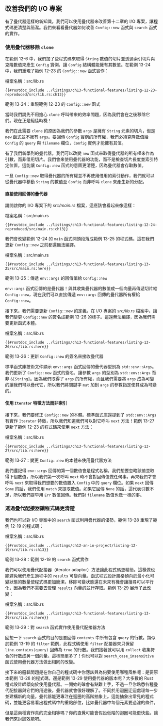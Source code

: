## 改善我們的 I/O 專案

有了疊代器這樣的新知識，我們可以使用疊代器來改善第十二章的 I/O 專案，讓程式碼更清楚與簡潔。我們來看看疊代器如何改善 `Config::new` 函式與 `search` 函式的實作。

### 使用疊代器移除 `clone`

在範例 12-6 中，我們加了些程式碼來取得 `String` 數值的切片並透過索引切片與克隆數值來產生 `Config` 實例，讓 `Config` 結構體能擁有其數值。在範例 13-24 中，我們重現了範例 12-23 的 `Config::new` 函式實作：

<span class="filename">檔案名稱：src/lib.rs</span>

```rust,ignore
{{#rustdoc_include ../listings/ch13-functional-features/listing-12-23-reproduced/src/lib.rs:ch13}}
```

<span class="caption">範例 13-24：重現範例 12-23 的 `Config::new` 函式</span>

當時我們說先不用擔心 `clone` 呼叫帶來的效率問題，因為我們會在之後移除它們。現在正是絕佳時機！

我們在此需要 `clone` 的原因為我們的參數 `args` 是擁有 `String` 元素的切片，但是 `new` 函式並不擁有 `args`。要回傳 `Config` 實例的所有權，我們必須克隆數值給 `Config` 的 `query` 與 `filename` 欄位，`Config` 實例才能擁有其值。

有了我們新學到的疊代器，我們可以改變 `new` 函式來取得疊代器的所有權來作為引數，而非借用切片。我們會來使用疊代器的功能，而不是檢查切片長度並索引特定位置。這能讓 `Config::new` 函式的意圖更清楚，因為疊代器會存取數值。

一旦 `Config::new` 取得疊代器的所有權並不再使用借用的索引動作，我們就可以從疊代器中移動 `String` 的數值至 `Config` 而非呼叫 `clone` 來產生新的分配。

#### 直接使用回傳的疊代器

請開啟你的 I/O 專案下的 *src/main.rs* 檔案，這應該會看起來像這樣：

<span class="filename">檔案名稱：src/main.rs</span>

```rust,ignore
{{#rustdoc_include ../listings/ch13-functional-features/listing-12-24-reproduced/src/main.rs:ch13}}
```

我們會改變範例 12-24 的 `main` 函式開頭段落成範例 13-25 的程式碼。這在我們更新 `Config::new` 之前都還無法編譯。

<span class="filename">檔案名稱：src/main.rs</span>

```rust,ignore,does_not_compile
{{#rustdoc_include ../listings/ch13-functional-features/listing-13-25/src/main.rs:here}}
```

<span class="caption">範例 13-25：傳遞 `env::args` 的回傳值給 `Config::new`</span>

`env::args` 函式回傳的是疊代器！與其收集疊代器的數值成一個向量再傳遞切片給 `Config::new`，現在我們可以直接傳遞 `env::args` 回傳的疊代器所有權給 `Config::new`。

接下來，我們需要更新 `Config::new` 的定義。在 I/O 專案的 *src/lib.rs* 檔案中，讓我們變更 `Config::new` 的簽名成範例 13-26 的樣子。這還無法編譯，因為我們需要更新函式本體。

<span class="filename">檔案名稱：src/lib.rs</span>

```rust,ignore,does_not_compile
{{#rustdoc_include ../listings/ch13-functional-features/listing-13-26/src/lib.rs:here}}
```

<span class="caption">範例 13-26：更新 `Config::new` 的簽名來接收疊代器</span>

標準函式庫技術文件顯示 `env::args` 函式回傳的疊代器型別為 `std::env::Args`。我們更新了 `Config::new` 函式的簽名，讓參數 `args` 的型別為 `std::env::Args` 而非 `&[String]`。因為我們取得了 `args` 的所有權，而且我們需要將 `args` 成為可變的讓我們可以疊代它，所以我們將關鍵字 `mut` 加到 `args` 的參數指定使其成為可變的。

#### 使用 `Iterator` 特徵方法而非索引

接下來，我們要修正 `Config::new` 的本體。標準函式庫還提到了 `std::env::Args` 有實作 `Iterator` 特徵，所以我們知道我們可以對它呼叫 `next` 方法！範例 13-27 更新了範例 12-23 的程式碼來使用 `next` 方法：

<span class="filename">檔案名稱：src/lib.rs</span>

```rust,noplayground
{{#rustdoc_include ../listings/ch13-functional-features/listing-13-27/src/lib.rs:here}}
```

<span class="caption">範例 13-27：變更 `Config::new` 的本體來使用疊代器方法</span>

我們還記得 `env::args` 回傳的第一個數值會是程式名稱。我們想要忽略該值並取得下個數值，所以我們第一次呼叫 `next` 時不會對回傳值做任何事。再來我們才會呼叫 `next` 來取得我們想要的數值置入 `Config` 中的 `query` 欄位。如果 `next` 回傳 `Some` 的話，我們使用 `match` 來提取數值。如果它回傳 `None` 的話，這代表引數不足，所以我們提早用 `Err` 數值回傳。我們對 `filename` 數值也做一樣的事。

### 透過疊代配接器讓程式碼更清楚

我們也可以對 I/O 專案中的 `search` 函式利用疊代器的優勢，範例 13-28 重現了範例 12-19 的程式碼：

<span class="filename">檔案名稱：src/lib.rs</span>

```rust,ignore
{{#rustdoc_include ../listings/ch12-an-io-project/listing-12-19/src/lib.rs:ch13}}
```

<span class="caption">範例 13-28：範例 12-19 的 `search` 函式實作</span>

我們可以使用疊代配接器（iterator adaptor）方法讓此程式碼更精簡。這樣做也能避免我們產生過程中的 `results` 可變向量。函式程式設計風格傾向於最小化可變狀態的數量使程式碼更加簡潔。移除可變狀態還在未來有機會讓搜尋可以平行化，因為我們不需要去管理 `results` 向量的並行存取。範例 13-29 展示了此改變：

<span class="filename">檔案名稱：src/lib.rs</span>

```rust,ignore
{{#rustdoc_include ../listings/ch13-functional-features/listing-13-29/src/lib.rs:here}}
```

<span class="caption">範例 13-29：對 `search` 函式實作使用疊代配接器方法</span>

回想一下 `search` 函式的目的是要回傳 `contents` 中所有包含 `query` 的行數。類似於範例 13-19 的 `filter` 範例，此程式碼使用 `filter` 配接器來只保留 `line.contains(query)` 回傳為 `true` 的行數。我們接著就可以用 `collect` 收集符合的行數成另一個向量。這樣簡單多了！你也可以對 `search_case_insensitive` 函式使用疊代器方法做出相同的改變。

接下來的邏輯問題是在你自己的程式碼中你應該與為何要使用哪種風格呢：是要原本範例 13-28 的程式碼，還是範例 13-29 使用疊代器的版本呢？大多數的 Rust 程式設計師傾向於使用疊代器。一開始的確會有點難上手，不過一旦你熟悉各種疊代配接器與它們的用途後，疊代器就會很好理解了。不同於用迴圈迂迴處理每一步並建構新的向量，疊代器能更專注在迴圈的高階抽象上。這能抽象出常見的程式碼，並能更容易看出程式碼中的重點部位，比如疊代器中每個元素要過濾的條件。

但是這兩種實作真的完全相等嗎？你的直覺可能會假設低階的迴圈可能更快些。讓我們來討論效能吧。
